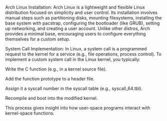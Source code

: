 Arch Linux Installation:
Arch Linux is a lightweight and flexible Linux distribution focused on simplicity and user control. Its installation involves manual steps such as partitioning disks, mounting filesystems, installing the base system with pacstrap, configuring the bootloader (like GRUB), setting up networking, and creating a user account. Unlike other distros, Arch provides a minimal base, encouraging users to configure everything themselves for a custom setup.

System Call Implementation:
In Linux, a system call is a programmed request to the kernel for a service (e.g., file operations, process control). To implement a custom system call in the Linux kernel, you typically:

Write the C function (e.g., in a kernel source file).

Add the function prototype to a header file.

Assign it a syscall number in the syscall table (e.g., syscall_64.tbl).

Recompile and boot into the modified kernel.

This process gives insight into how user-space programs interact with kernel-space functions.







